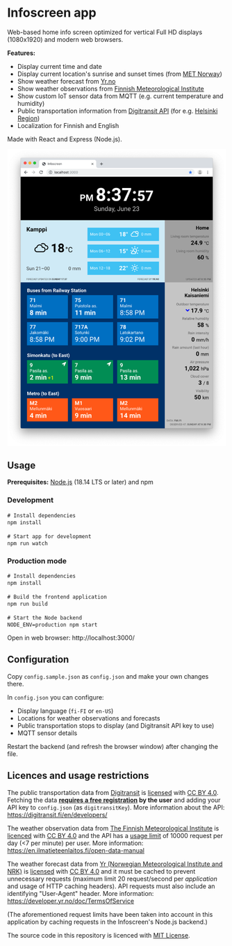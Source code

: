 # Infoscreen app

Web-based home info screen optimized for vertical Full HD displays (1080x1920) and modern web browsers.

**Features:**

- Display current time and date
- Display current location's sunrise and sunset times (from [MET Norway](https://docs.api.met.no/doc/sunrise/celestial.html))
- Show weather forecast from [Yr.no](https://www.yr.no/en)
- Show weather observations from [Finnish Meteorological Institute](https://en.ilmatieteenlaitos.fi/open-data)
- Show custom IoT sensor data from MQTT (e.g. current temperature and humidity)
- Public transportation information from [Digitransit API](https://digitransit.fi/en/) (for e.g. [Helsinki Region](https://www.hsl.fi/en))
- Localization for Finnish and English

Made with React and Express (Node.js).

![Screenshot](https://github.com/petterin/infoscreen/blob/master/resources/screenshot.png)

## Usage

**Prerequisites:** [Node.js](https://nodejs.org/) (18.14 LTS or later) and npm

### Development

    # Install dependencies
    npm install

    # Start app for development
    npm run watch

### Production mode

    # Install dependencies
    npm install

    # Build the frontend application
    npm run build

    # Start the Node backend
    NODE_ENV=production npm start

Open in web browser: http://localhost:3000/

## Configuration

Copy `config.sample.json` as `config.json` and make your own changes there.

In `config.json` you can configure:

- Display language (`fi-FI` or `en-US`)
- Locations for weather observations and forecasts
- Public transportation stops to display (and Digitransit API key to use)
- MQTT sensor details

Restart the backend (and refresh the browser window) after changing the file.

## Licences and usage restrictions

The public transportation data from [Digitransit](https://digitransit.fi/en/) is [licensed](https://digitransit.fi/en/developers/apis/6-terms-of-use/) with [CC BY 4.0](https://creativecommons.org/licenses/by/4.0/). Fetching the data **[requires a free registration](https://digitransit.fi/en/developers/api-registration/) by the user** and adding your API key to `config.json` (as `digitransitKey`). More information about the API: https://digitransit.fi/en/developers/

The weather observation data from [The Finnish Meteorological Institute](https://en.ilmatieteenlaitos.fi/) is [licenced](https://en.ilmatieteenlaitos.fi/open-data-licence) with [CC BY 4.0](https://creativecommons.org/licenses/by/4.0/) and the API has a [usage limit](https://en.ilmatieteenlaitos.fi/open-data-manual-fmi-wfs-services) of 10000 request per day (<7 per minute) per user. More information: https://en.ilmatieteenlaitos.fi/open-data-manual

The weather forecast data from [Yr (Norwegian Meteorological Institute and NRK)](https://developer.yr.no/) is [licensed](https://developer.yr.no/doc/License/) with [CC BY 4.0](https://creativecommons.org/licenses/by/4.0) and it must be cached to prevent unnecessary requests (maximum limit 20 request/second per _application_ and usage of HTTP caching headers). API requests must also include an identifying "User-Agent" header. More information: https://developer.yr.no/doc/TermsOfService

(The aforementioned request limits have been taken into account in this application by caching requests in the Infoscreen's Node.js backend.)

The source code in this repository is licenced with [MIT License](LICENSE).
